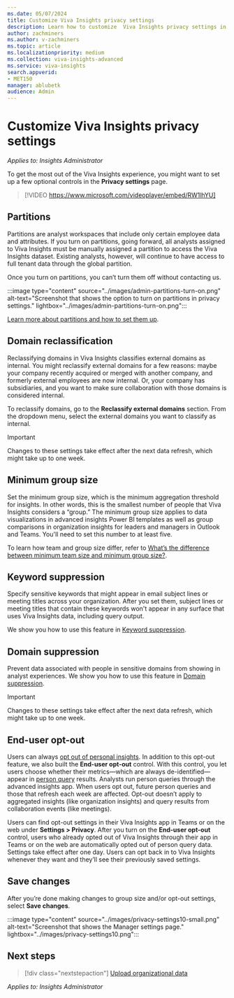 ```yaml
---
ms.date: 05/07/2024
title: Customize Viva Insights privacy settings
description: Learn how to customize  Viva Insights privacy settings in the advanced insights app
author: zachminers
ms.author: v-zachminers
ms.topic: article
ms.localizationpriority: medium 
ms.collection: viva-insights-advanced 
ms.service: viva-insights
search.appverid: 
- MET150 
manager: ablubetk
audience: Admin
---
```


# Customize Viva Insights privacy settings

*Applies to: Insights Administrator*

To get the most out of the Viva Insights experience, you might want to set up a few optional controls in the **Privacy settings** page.

> [!VIDEO https://www.microsoft.com/videoplayer/embed/RW1lhYU]

## Partitions

Partitions are analyst workspaces that include only certain employee data and attributes. If you turn on partitions, going forward, all analysts assigned to Viva Insights must be manually assigned a partition to access the Viva Insights dataset. Existing analysts, however, will continue to have access to full tenant data through the global partition. 

Once you turn on partitions, you can’t turn them off without contacting us. 

:::image type="content" source="../images/admin-partitions-turn-on.png" alt-text="Screenshot that shows the option to turn on partitions in privacy settings." lightbox="../images/admin-partitions-turn-on.png":::

[Learn more about partitions and how to set them up](../admin/partitions.md).

## Domain reclassification

Reclassifying domains in Viva Insights classifies external domains as internal. You might reclassify external domains for a few reasons: maybe your company recently acquired or merged with another company, and formerly external employees are now internal. Or, your company has subsidiaries, and you want to make sure collaboration with those domains is considered internal.

To reclassify domains, go to the **Reclassify external domains** section. From the dropdown menu, select the external domains you want to classify as internal.

>[!Important]
>Changes to these settings take effect after the next data refresh, which might take up to one week. 


## Minimum group size

Set the minimum group size, which is the minimum aggregation threshold for insights. In other words, this is the smallest number of people that Viva Insights considers a “group.” The minimum group size applies to data visualizations in advanced insights Power BI templates as well as group comparisons in organization insights for leaders and managers in Outlook and Teams. You'll need to set this number to at least five.

To learn how team and group size differ, refer to [What’s the difference between minimum team size and minimum group size?](manager-settings.md#whats-the-difference-between-minimum-team-size-and-minimum-group-size).

## Keyword suppression

Specify sensitive keywords that might appear in email subject lines or meeting titles across your organization. After you set them, subject lines or meeting titles that contain these keywords won't appear in any surface that uses Viva Insights data, including query output.

We show you how to use this feature in [Keyword suppression](../admin/keyword-suppression.md).

## Domain suppression

Prevent data associated with people in sensitive domains from showing in analyst experiences. We show you how to use this feature in [Domain suppression](../admin/domain-suppression.md).

>[!Important]
>Changes to these settings take effect after the next data refresh, which might take up to one week. 




## End-user opt-out

Users can always [opt out of personal insights](https://support.microsoft.com/topic/opt-out-of-viva-insights-ecfd76f9-52ef-4882-9235-be1f59c25967). In addition to this opt-out feature, we also built the **End-user opt-out** control. With this control, you let users choose whether their metrics—which are always de-identified—appear in [person query](../analyst/person-query-overview.md) results. Analysts run person queries through the advanced insights app. When users opt out, future person queries and those that refresh each week are affected. Opt-out doesn’t apply to aggregated insights (like organization insights) and query results from collaboration events (like meetings). 

Users can find opt-out settings in their Viva Insights app in Teams or on the web under **Settings > Privacy**. After you turn on the **End-user opt-out** control, users who already opted out of Viva Insights through their app in Teams or on the web are automatically opted out of person query data. Settings take effect after one day. Users can opt back in to Viva Insights whenever they want and they’ll see their previously saved settings. 

## Save changes

After you’re done making changes to group size and/or opt-out settings, select **Save changes**.

:::image type="content" source="../images/privacy-settings10-small.png" alt-text="Screenshot that shows the Manager settings page." lightbox="../images/privacy-settings10.png":::

## Next steps

> [!div class="nextstepaction"]
> [Upload organizational data](upload-data.md)

*Applies to: Insights Administrator*


